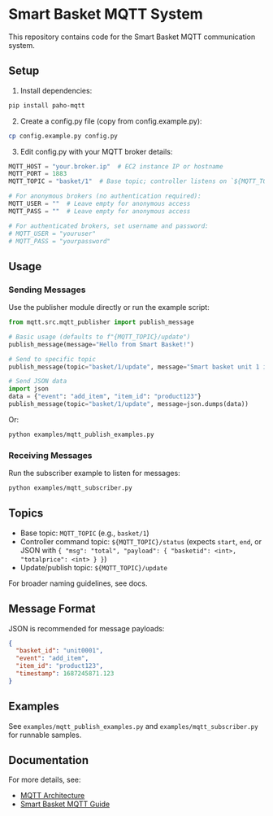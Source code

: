# Smart Basket MQTT System

This repository contains code for the Smart Basket MQTT communication system.

## Setup

1. Install dependencies:
```bash
pip install paho-mqtt
```

2. Create a config.py file (copy from config.example.py):
```bash
cp config.example.py config.py
```

3. Edit config.py with your MQTT broker details:
```python
MQTT_HOST = "your.broker.ip"  # EC2 instance IP or hostname
MQTT_PORT = 1883
MQTT_TOPIC = "basket/1"  # Base topic; controller listens on `${MQTT_TOPIC}/status` and publishes to `${MQTT_TOPIC}/update`

# For anonymous brokers (no authentication required):
MQTT_USER = ""  # Leave empty for anonymous access
MQTT_PASS = ""  # Leave empty for anonymous access

# For authenticated brokers, set username and password:
# MQTT_USER = "youruser"
# MQTT_PASS = "yourpassword"
```

## Usage

### Sending Messages

Use the publisher module directly or run the example script:

```python
from mqtt.src.mqtt_publisher import publish_message

# Basic usage (defaults to f"{MQTT_TOPIC}/update")
publish_message(message="Hello from Smart Basket!")

# Send to specific topic
publish_message(topic="basket/1/update", message="Smart basket unit 1 is active")

# Send JSON data
import json
data = {"event": "add_item", "item_id": "product123"}
publish_message(topic="basket/1/update", message=json.dumps(data))
```

Or:

```bash
python examples/mqtt_publish_examples.py
```

### Receiving Messages

Run the subscriber example to listen for messages:

```bash
python examples/mqtt_subscriber.py
```

## Topics

- Base topic: `MQTT_TOPIC` (e.g., `basket/1`)
- Controller command topic: `${MQTT_TOPIC}/status` (expects `start`, `end`, or JSON with `{ "msg": "total", "payload": { "basketid": <int>, "totalprice": <int> } }`)
- Update/publish topic: `${MQTT_TOPIC}/update`

For broader naming guidelines, see docs.

## Message Format

JSON is recommended for message payloads:

```json
{
  "basket_id": "unit0001",
  "event": "add_item",
  "item_id": "product123",
  "timestamp": 1687245871.123
}
```

## Examples

See `examples/mqtt_publish_examples.py` and `examples/mqtt_subscriber.py` for runnable samples.

## Documentation

For more details, see:
- [MQTT Architecture](docs/mqtt_architecture.md)
- [Smart Basket MQTT Guide](docs/sobi_mqtt_guide.md) 